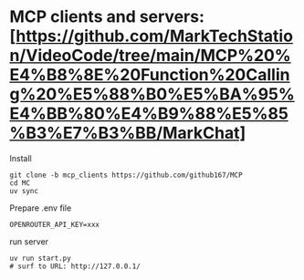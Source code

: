 # MCP clients and servers: [https://github.com/MarkTechStation/VideoCode/tree/main/MCP%20%E4%B8%8E%20Function%20Calling%20%E5%88%B0%E5%BA%95%E4%BB%80%E4%B9%88%E5%85%B3%E7%B3%BB/MarkChat]

Install
```
git clone -b mcp_clients https://github.com/github167/MCP
cd MC
uv sync

```
Prepare .env file
```
OPENROUTER_API_KEY=xxx
```
run server
```
uv run start.py
# surf to URL: http://127.0.0.1/
```
